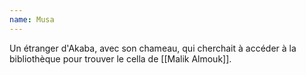 ```yaml
---
name: Musa
---
```

Un étranger d'Akaba, avec son chameau, qui cherchait à accéder à la bibliothèque pour trouver le cella de [[Malik Almouk]].